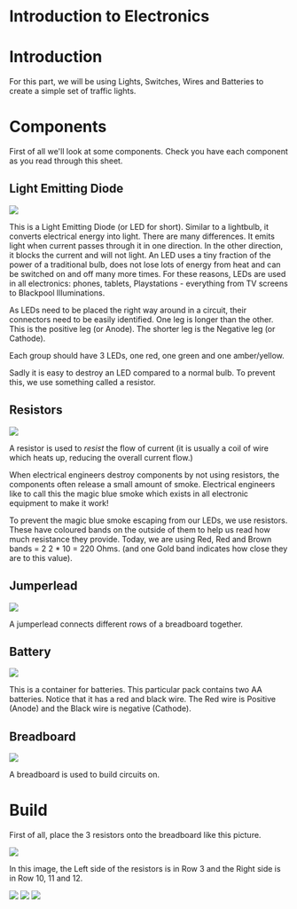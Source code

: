 
Introduction to Electronics
===========================

# Introduction

For this part, we will be using Lights, Switches, Wires and Batteries to create a simple set of traffic lights.

# Components

First of all we'll look at some components. Check you have each component as you read through this sheet.

## Light Emitting Diode

![](../images/led.jpg)

This is a Light Emitting Diode (or LED for short). Similar to a lightbulb, it converts electrical energy into light. There are many differences. It emits light when current passes through it in one direction. In the other direction, it blocks the current and will not light. An LED uses a tiny fraction of the power of a traditional bulb, does not lose lots of energy from heat and can be switched on and off many more times. For these reasons, LEDs are used in all electronics: phones, tablets, Playstations - everything from TV screens to Blackpool Illuminations.

As LEDs need to be placed the right way around in a circuit, their connectors need to be easily identified. One leg is longer than the other. This is the positive leg (or Anode). The shorter leg is the Negative leg (or Cathode).

Each group should have 3 LEDs, one red, one green and one amber/yellow.

Sadly it is easy to destroy an LED compared to a normal bulb. To prevent this, we use something called a resistor.

## Resistors
![](../images/resistor.jpg)

A resistor is used to *resist* the flow of current (it is usually a coil of wire which heats up, reducing the overall current flow.)

When electrical engineers destroy components by not using resistors, the components often release a small amount of smoke. Electrical engineers like to call this the magic blue smoke which exists in all electronic equipment to make it work!

To prevent the magic blue smoke escaping from our LEDs, we use resistors. These have coloured bands on the outside of them to help us read how much resistance they provide. Today, we are using Red, Red and Brown bands = 2 2 * 10 = 220 Ohms. (and one Gold band indicates how close they are to this value). 

## Jumperlead

![](../images/jumperlead.jpg)

A jumperlead connects different rows of a breadboard together.

## Battery

![](../images/battery.jpg)

This is a container for batteries. This particular pack contains two AA batteries. Notice that it has a red and black wire. The Red wire is Positive (Anode) and the Black wire is negative (Cathode).

## Breadboard

![](../images/breadboard.jpg)

A breadboard is used to build circuits on.

# Build

First of all, place the 3 resistors onto the breadboard like this picture.

![](../images/resistors_breadboard.jpg)

In this image, the Left side of the resistors is in Row 3 and the Right side is in Row 10, 11 and 12.

![](../images/leds_added.jpg)
![](../images/jumper_wires_end_row.jpg)
![](../images/battery_pack_rotated.jpg)


